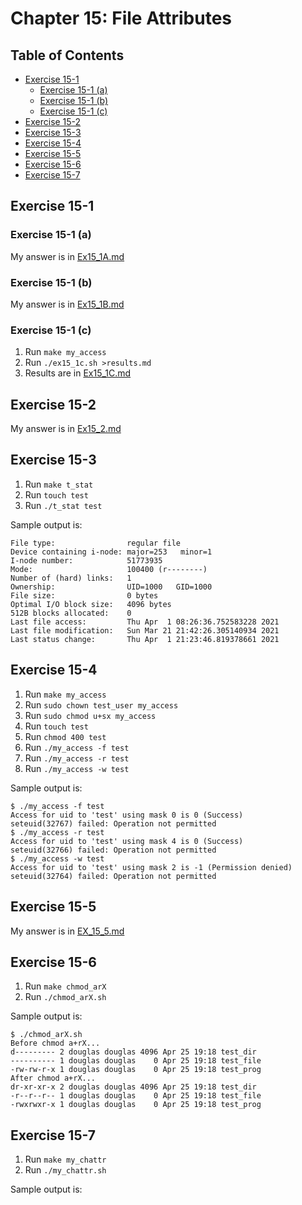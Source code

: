 # Chapter 15: File Attributes

## Table of Contents

  * [Exercise 15-1](#exercise-15-1)
    * [Exercise 15-1 (a)](#exercise-15-1-a)
    * [Exercise 15-1 (b)](#exercise-15-1-b)
    * [Exercise 15-1 (c)](#exercise-15-1-c)
  * [Exercise 15-2](#exercise-15-2)
  * [Exercise 15-3](#exercise-15-3)
  * [Exercise 15-4](#exercise-15-4)
  * [Exercise 15-5](#exercise-15-5)
  * [Exercise 15-6](#exercise-15-6)
  * [Exercise 15-7](#exercise-15-7)


## Exercise 15-1

### Exercise 15-1 (a)

My answer is in [Ex15_1A.md](Ex15_1A.md)

### Exercise 15-1 (b)

My answer is in [Ex15_1B.md](Ex15_1B.md)

### Exercise 15-1 (c)

1. Run `make my_access`
1. Run `./ex15_1c.sh >results.md`
1. Results are in [Ex15_1C.md](Ex15_1C.md)

## Exercise 15-2

My answer is in [Ex15_2.md](Ex15_2.md)

## Exercise 15-3

1. Run `make t_stat`
1. Run `touch test`
1. Run `./t_stat test`

Sample output is:
```
File type:                regular file
Device containing i-node: major=253   minor=1
I-node number:            51773935
Mode:                     100400 (r--------)
Number of (hard) links:   1
Ownership:                UID=1000   GID=1000
File size:                0 bytes
Optimal I/O block size:   4096 bytes
512B blocks allocated:    0
Last file access:         Thu Apr  1 08:26:36.752583228 2021
Last file modification:   Sun Mar 21 21:42:26.305140934 2021
Last status change:       Thu Apr  1 21:23:46.819378661 2021
```

## Exercise 15-4

1. Run `make my_access`
1. Run `sudo chown test_user my_access`
1. Run `sudo chmod u+sx my_access`
1. Run `touch test`
1. Run `chmod 400 test`
1. Run `./my_access -f test`
1. Run `./my_access -r test`
1. Run `./my_access -w test`

Sample output is:
```
$ ./my_access -f test
Access for uid to 'test' using mask 0 is 0 (Success)
seteuid(32767) failed: Operation not permitted
$ ./my_access -r test
Access for uid to 'test' using mask 4 is 0 (Success)
seteuid(32766) failed: Operation not permitted
$ ./my_access -w test
Access for uid to 'test' using mask 2 is -1 (Permission denied)
seteuid(32764) failed: Operation not permitted
```

## Exercise 15-5

My answer is in [EX_15_5.md](EX_15_5.md)

## Exercise 15-6

1. Run `make chmod_arX`
1. Run `./chmod_arX.sh`

Sample output is:
```
$ ./chmod_arX.sh
Before chmod a+rX...
d--------- 2 douglas douglas 4096 Apr 25 19:18 test_dir
---------- 1 douglas douglas    0 Apr 25 19:18 test_file
-rw-rw-r-x 1 douglas douglas    0 Apr 25 19:18 test_prog
After chmod a+rX...
dr-xr-xr-x 2 douglas douglas 4096 Apr 25 19:18 test_dir
-r--r--r-- 1 douglas douglas    0 Apr 25 19:18 test_file
-rwxrwxr-x 1 douglas douglas    0 Apr 25 19:18 test_prog
```

## Exercise 15-7

1. Run `make my_chattr`
1. Run `./my_chattr.sh`

Sample output is:
```

